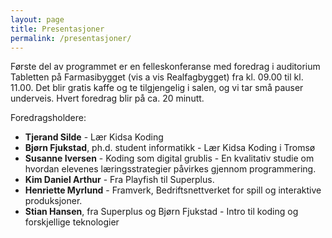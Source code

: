 ```yaml
---
layout: page
title: Presentasjoner 
permalink: /presentasjoner/
---
```


Første del av programmet er en felleskonferanse med foredrag i auditorium
Tabletten på Farmasibygget (vis a vis Realfagbygget) fra kl. 09.00 til kl.
11.00. Det blir gratis kaffe og te tilgjengelig i salen, og vi tar små pauser
underveis. Hvert foredrag blir på ca. 20 minutt. 

Foredragsholdere: 

- **Tjerand Silde** - Lær Kidsa Koding
- **Bjørn Fjukstad**, ph.d. student informatikk - Lær Kidsa Koding i Tromsø
- **Susanne Iversen** - Koding som digital grublis - En kvalitativ studie om hvordan elevenes læringsstrategier påvirkes gjennom programmering.
- **Kim Daniel Arthur** - Fra Playfish til Superplus.
- **Henriette Myrlund** - Framverk, Bedriftsnettverket for spill og interaktive produksjoner.
- **Stian Hansen**, fra Superplus og Bjørn Fjukstad - Intro til koding og forskjellige teknologier
